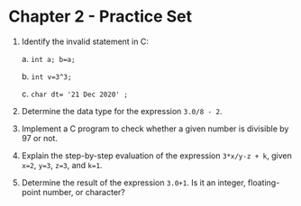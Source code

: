 # Chapter 2 - Practice Set

1. Identify the invalid statement in C:

   a. `int a; b=a;`

   b. `int v=3^3;`

   c. `char dt= '21 Dec 2020' ;`

2. Determine the data type for the expression `3.0/8 - 2`.

3. Implement a C program to check whether a given number is divisible by 97 or not.

4. Explain the step-by-step evaluation of the expression `3*x/y-z + k`, given `x=2`, `y=3`, `z=3`, and `k=1`.

5. Determine the result of the expression `3.0+1`. Is it an integer, floating-point number, or character?

